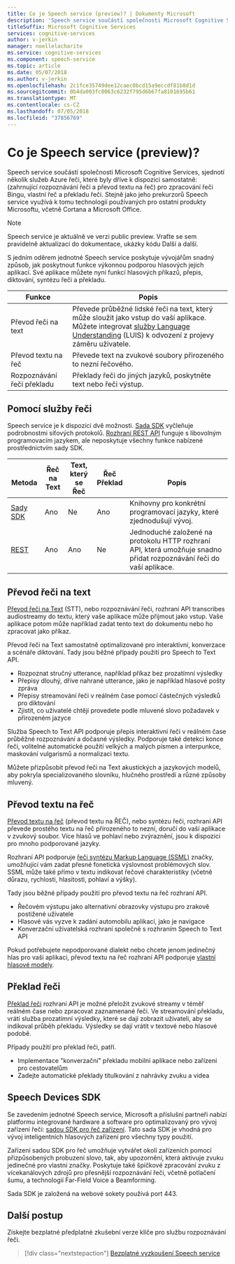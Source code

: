 ```yaml
---
title: Co je Speech service (preview)? | Dokumenty Microsoft
description: 'Speech service součástí společnosti Microsoft Cognitive Services, sjednotí několik služeb Azure řeči, které byly dříve k dispozici samostatně: (zahrnující rozpoznávání řeči a převod textu na řeč) pro zpracování řeči Bingu, vlastní řeč a překladu řeči.'
titleSuffix: Microsoft Cognitive Services
services: cognitive-services
author: v-jerkin
manager: noellelacharite
ms.service: cognitive-services
ms.component: speech-service
ms.topic: article
ms.date: 05/07/2018
ms.author: v-jerkin
ms.openlocfilehash: 2c1fce35749dee12caec0bcd15a9eccdf81b8d1d
ms.sourcegitcommit: 0b4da003fc0063c6232f795d6b67fa8101695b61
ms.translationtype: MT
ms.contentlocale: cs-CZ
ms.lasthandoff: 07/05/2018
ms.locfileid: "37856769"
---
```

# <a name="what-is-the-speech-service-preview"></a>Co je Speech service (preview)?

Speech service součástí společnosti Microsoft Cognitive Services, sjednotí několik služeb Azure řeči, které byly dříve k dispozici samostatně: (zahrnující rozpoznávání řeči a převod textu na řeč) pro zpracování řeči Bingu, vlastní řeč a překladu řeči. Stejně jako jeho prekurzorů Speech service využívá k tomu technologií používaných pro ostatní produkty Microsoftu, včetně Cortana a Microsoft Office.

> [!NOTE]
> Speech service je aktuálně ve verzi public preview. Vraťte se sem pravidelně aktualizací do dokumentace, ukázky kódu Další a další.

S jedním oděrem jednotné Speech service poskytuje vývojářům snadný způsob, jak poskytnout funkce výkonnou podporou hlasových jejich aplikací. Své aplikace můžete nyní funkcí hlasových příkazů, přepis, diktování, syntézu řeči a překladu.

|Funkce|Popis|
|-|-|
|Převod řeči na text|Převede průběžné lidské řeči na text, který může sloužit jako vstup do vaší aplikace. Můžete integrovat [služby Language Understanding](https://docs.microsoft.com/azure/cognitive-services/luis/) (LUIS) k odvození z projevy záměru uživatele.|
|Převod textu na řeč|Převede text na zvukové soubory přirozeného to nezní řečového.|
|Rozpoznávání řeči&nbsp;překladu|Překlady řeči do jiných jazyků, poskytněte text nebo řeči výstup.|

## <a name="using-the-speech-service"></a>Pomocí služby řeči

Speech service je k dispozici dvě možnosti. [Sada SDK](speech-sdk.md) vyčleňuje podrobnostmi síťových protokolů. [Rozhraní REST API](rest-apis.md) funguje s libovolným programovacím jazykem, ale neposkytuje všechny funkce nabízené prostřednictvím sady SDK.

|<br>Metoda|Řeč<br>na Text|Text, který se<br>Řeč|Řeč<br>Překlad|<br>Popis|
|-|-|-|-|-|
|[Sady SDK](speech-sdk.md)|Ano|Ne|Ano|Knihovny pro konkrétní programovací jazyky, které zjednodušují vývoj.|
|[REST](rest-apis.md)|Ano|Ano|Ne|Jednoduché založené na protokolu HTTP rozhraní API, která umožňuje snadno přidat rozpoznávání řeči do vaší aplikace.|

## <a name="speech-to-text"></a>Převod řeči na text

[Převod řeči na Text](speech-to-text.md) (STT), nebo rozpoznávání řeči, rozhraní API transcribes audiostreamy do textu, který vaše aplikace může přijmout jako vstup. Vaše aplikace potom může například zadat tento text do dokumentu nebo ho zpracovat jako příkaz.

Převod řeči na Text samostatně optimalizované pro interaktivní, konverzace a scénáře diktování. Tady jsou běžné případy použití pro Speech to Text API. 

* Rozpoznat stručný utterance, například příkaz bez prozatímní výsledky
* Přepisy dlouhý, dříve nahrané utterance, jako je například hlasové pošty zpráva
* Přepisy streamování řeči v reálném čase pomocí částečných výsledků pro diktování
* Zjistit, co uživatelé chtějí provedete podle mluvené slovo požadavek v přirozeném jazyce

Služba Speech to Text API podporuje přepis interaktivní řeči v reálném čase průběžné rozpoznávání a dočasné výsledky. Podporuje také detekci konce řeči, volitelné automatické použití velkých a malých písmen a interpunkce, maskování vulgarismů a normalizaci textu.

Můžete přizpůsobit převod řeči na Text akustických a jazykových modelů, aby pokryla specializovaného slovníku, hlučného prostředí a různé způsoby mluvený.

## <a name="text-to-speech"></a>Převod textu na řeč

[Převod textu na řeč](text-to-speech.md) (převod textu na ŘEČ), nebo syntézu řeči, rozhraní API převede prostého textu na řeč přirozeného to nezní, doručí do vaší aplikace v zvukový soubor. Více hlasů ve pohlaví nebo zvýraznění, jsou k dispozici pro mnoho podporované jazyky.

Rozhraní API podporuje [řeči syntézu Markup Language (SSML)](speech-synthesis-markup.md) značky, umožňující vám zadat přesné fonetická výslovnost problémových slov. SSML může také přímo v textu indikovat řečové charakteristiky (včetně důrazu, rychlosti, hlasitosti, pohlaví a výšky).

Tady jsou běžné případy použití pro převod textu na řeč rozhraní API.

* Řečovém výstupu jako alternativní obrazovky výstupu pro zrakově postižené uživatele
* Hlasové vás vyzve k zadání automobilu aplikací, jako je navigace
* Konverzační uživatelská rozhraní společně s rozhraním Speech to Text API

Pokud potřebujete nepodporované dialekt nebo chcete jenom jedinečný hlas pro vaši aplikaci, převod textu na řeč rozhraní API podporuje [vlastní hlasové modely](how-to-customize-voice-font.md).

## <a name="speech-translation"></a>Překlad řeči

[Překlad řeči](speech-translation.md) rozhraní API je možné přeložit zvukové streamy v téměř reálném čase nebo zpracovat zaznamenané řeči. Ve streamování překladu, vrátí služba prozatímní výsledky, které se dají zobrazit uživateli, aby se indikoval průběh překladu. Výsledky se dají vrátit v textové nebo hlasové podobě.

Případy použití pro překlad řeči, patří.

* Implementace "konverzační" překladu mobilní aplikace nebo zařízení pro cestovatelům 
* Zadejte automatické překlady titulkování z nahrávky zvuku a videa

## <a name="speech-devices-sdk"></a>Speech Devices SDK

Se zavedením jednotné Speech service, Microsoft a příslušní partneři nabízí platformu integrované hardware a software pro optimalizovaný pro vývoj zařízení řeči: [sadou SDK pro řeč zařízení](speech-devices-sdk.md). Tato sada SDK je vhodná pro vývoj inteligentních hlasových zařízení pro všechny typy použití.

Zařízení sadou SDK pro řeč umožňuje vytvářet okolí zařízeních pomocí přizpůsobených probuzení slovo, tak, aby upozornění, která aktivuje zvuku jedinečné pro vlastní značky. Poskytuje také špičkové zpracování zvuku z vícekanálových zdrojů pro přesnější rozpoznávání řeči, včetně potlačení šumu, a technologií Far-Field Voice a Beamforming.

Sada SDK je založená na webové sokety používá port 443.

## <a name="next-steps"></a>Další postup

Získejte bezplatné předplatné zkušební verze klíče pro službu rozpoznávání řeči.

> [!div class="nextstepaction"]
> [Bezplatné vyzkoušení Speech service](get-started.md)
